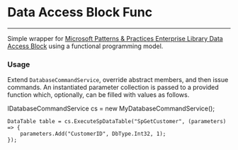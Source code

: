 # Data Access Block Func

----------

Simple wrapper for [Microsoft Patterns & Practices Enterprise Library Data Access Block](https://www.nuget.org/packages/EnterpriseLibrary.Data/) using a functional programming model.

### Usage

Extend `DatabaseCommandService`, override abstract members, and then issue commands.  An instantiated parameter collection is passed to a provided function which, optionally, can be filled with values as follows.

    

IDatabaseCommandService cs = new MyDatabaseCommandService();

	DataTable table = cs.ExecuteSpDataTable("SpGetCustomer", (parameters) => {
		parameters.Add("CustomerID", DbType.Int32, 1);
	});
